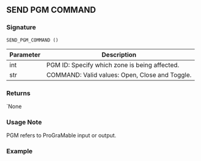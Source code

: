 ## SEND PGM COMMAND


### Signature

`SEND_PGM_COMMAND ()`


| Parameter | Description |
| --- | --- |
| int | PGM ID: Specify which zone is being affected. |
| str | COMMAND: Valid values: Open, Close and Toggle. |


### Returns

\`None


### Usage Note

PGM refers to ProGraMable input or output.


### Example
